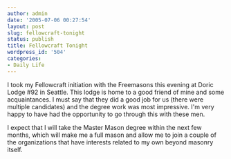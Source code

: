```yaml
---
author: admin
date: '2005-07-06 00:27:54'
layout: post
slug: fellowcraft-tonight
status: publish
title: Fellowcraft Tonight
wordpress_id: '504'
categories:
- Daily Life
---
```

<p>I took my Fellowcraft initiation with the Freemasons this evening at Doric Lodge #92 in Seattle. This lodge is home to a good friend of mine and some acquaintances. I must say that they did a good job for us (there were multiple candidates) and the degree work was most impressive. I'm very happy to have had the opportunity to go through this with these men.</p>

<p>I expect that I will take the Master Mason degree within the next few months, which will make me a full mason and allow me to join a couple of the organizations that have interests related to my own beyond masonry itself.</p>
